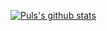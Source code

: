 
[![Puls's github stats](https://github-readme-stats.vercel.app/api?username=pulslol&show_icons=true&theme=synthwave
)](https://github.com/anuraghazra/github-readme-stats) <br>
